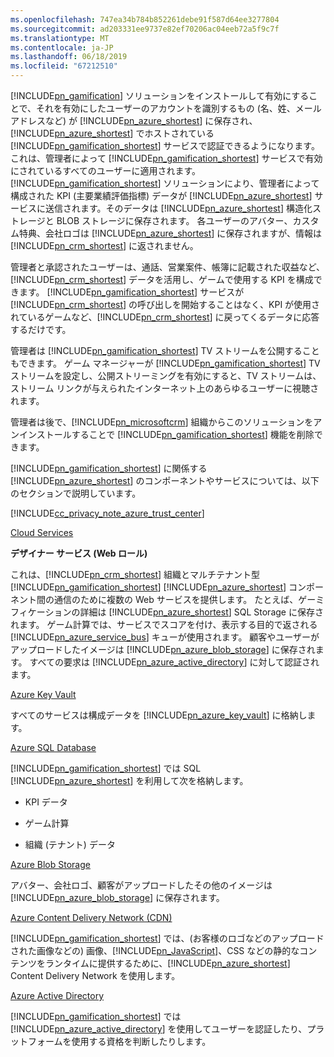 ```yaml
---
ms.openlocfilehash: 747ea34b784b852261debe91f587d64ee3277804
ms.sourcegitcommit: ad203331ee9737e82ef70206ac04eeb72a5f9c7f
ms.translationtype: MT
ms.contentlocale: ja-JP
ms.lasthandoff: 06/18/2019
ms.locfileid: "67212510"
---
```

[!INCLUDE[pn_gamification](pn-gamification.md)] ソリューションをインストールして有効にすることで、それを有効にしたユーザーのアカウントを識別するもの (名、姓、メール アドレスなど) が [!INCLUDE[pn_azure_shortest](pn-azure-shortest.md)] に保存され、[!INCLUDE[pn_azure_shortest](pn-azure-shortest.md)] でホストされている [!INCLUDE[pn_gamification_shortest](pn-gamification-shortest.md)] サービスで認証できるようになります。 これは、管理者によって [!INCLUDE[pn_gamification_shortest](pn-gamification-shortest.md)] サービスで有効にされているすべてのユーザーに適用されます。 [!INCLUDE[pn_gamification_shortest](pn-gamification-shortest.md)] ソリューションにより、管理者によって構成された KPI (主要業績評価指標) データが [!INCLUDE[pn_azure_shortest](pn-azure-shortest.md)] サービスに送信されます。そのデータは [!INCLUDE[pn_azure_shortest](pn-azure-shortest.md)] 構造化ストレージと BLOB ストレージに保存されます。  各ユーザーのアバター、カスタム特典、会社ロゴは [!INCLUDE[pn_azure_shortest](pn-azure-shortest.md)] に保存されますが、情報は [!INCLUDE[pn_crm_shortest](pn-crm-shortest.md)] に返されません。  
  
管理者と承認されたユーザーは、通話、営業案件、帳簿に記載された収益など、[!INCLUDE[pn_crm_shortest](pn-crm-shortest.md)] データを活用し、ゲームで使用する KPI を構成できます。 [!INCLUDE[pn_gamification_shortest](pn-gamification-shortest.md)] サービスが [!INCLUDE[pn_crm_shortest](pn-crm-shortest.md)] の呼び出しを開始することはなく、KPI が使用されているゲームなど、[!INCLUDE[pn_crm_shortest](pn-crm-shortest.md)] に戻ってくるデータに応答するだけです。  
  
管理者は [!INCLUDE[pn_gamification_shortest](pn-gamification-shortest.md)] TV ストリームを公開することもできます。 ゲーム マネージャーが [!INCLUDE[pn_gamification_shortest](pn-gamification-shortest.md)] TV ストリームを設定し、公開ストリーミングを有効にすると、TV ストリームは、ストリーム リンクが与えられたインターネット上のあらゆるユーザーに視聴されます。  
  
管理者は後で、[!INCLUDE[pn_microsoftcrm](pn-microsoftcrm.md)] 組織からこのソリューションをアンインストールすることで [!INCLUDE[pn_gamification_shortest](pn-gamification-shortest.md)] 機能を削除できます。  
  
[!INCLUDE[pn_gamification_shortest](pn-gamification-shortest.md)] に関係する [!INCLUDE[pn_azure_shortest](pn-azure-shortest.md)] のコンポーネントやサービスについては、以下のセクションで説明しています。  
  
[!INCLUDE[cc_privacy_note_azure_trust_center](cc-privacy-note-azure-trust-center.md)]  
  
[Cloud Services](https://azure.microsoft.com/services/cloud-services/)  
  
 **デザイナー サービス (Web ロール)**  
  
これは、[!INCLUDE[pn_crm_shortest](pn-crm-shortest.md)] 組織とマルチテナント型 [!INCLUDE[pn_gamification_shortest](pn-gamification-shortest.md)] [!INCLUDE[pn_azure_shortest](pn-azure-shortest.md)] コンポーネント間の通信のために複数の Web サービスを提供します。 たとえば、ゲーミフィケーションの詳細は [!INCLUDE[pn_azure_shortest](pn-azure-shortest.md)] SQL Storage に保存されます。  ゲーム計算では、サービスでスコアを付け、表示する目的で返される [!INCLUDE[pn_azure_service_bus](pn-azure-service-bus.md)] キューが使用されます。  顧客やユーザーがアップロードしたイメージは [!INCLUDE[pn_azure_blob_storage](pn-azure-blob-storage.md)] に保存されます。 すべての要求は [!INCLUDE[pn_azure_active_directory](pn-azure-active-directory.md)] に対して認証されます。  
  
[Azure Key Vault](https://azure.microsoft.com/services/key-vault/)  
  
すべてのサービスは構成データを [!INCLUDE[pn_azure_key_vault](pn-azure-key-vault.md)] に格納します。  
  
[Azure SQL Database](https://azure.microsoft.com/services/sql-database/)  
  
[!INCLUDE[pn_gamification_shortest](pn-gamification-shortest.md)] では SQL [!INCLUDE[pn_azure_shortest](pn-azure-shortest.md)] を利用して次を格納します。  
  
- KPI データ  
  
- ゲーム計算  
  
- 組織 (テナント) データ  
  
[Azure Blob Storage](https://azure.microsoft.com/services/storage/)  
  
アバター、会社ロゴ、顧客がアップロードしたその他のイメージは [!INCLUDE[pn_azure_blob_storage](pn-azure-blob-storage.md)] に保存されます。  
  
[Azure Content Delivery Network (CDN)](https://azure.microsoft.com/services/cdn/)  
  
[!INCLUDE[pn_gamification_shortest](pn-gamification-shortest.md)] では、(お客様のロゴなどのアップロードされた画像などの) 画像、[!INCLUDE[pn_JavaScript](pn-javascript.md)]、CSS などの静的なコンテンツをランタイムに提供するために、[!INCLUDE[pn_azure_shortest](pn-azure-shortest.md)] Content Delivery Network を使用します。  
  
[Azure Active Directory](https://azure.microsoft.com/services/active-directory/)  
  
[!INCLUDE[pn_gamification_shortest](pn-gamification-shortest.md)] では [!INCLUDE[pn_azure_active_directory](pn-azure-active-directory.md)] を使用してユーザーを認証したり、プラットフォームを使用する資格を判断したりします。